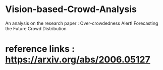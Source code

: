 # Vision-based-Crowd-Analysis
An analysis on the research paper : Over-crowdedness Alert! Forecasting the Future Crowd Distribution

# reference links : https://arxiv.org/abs/2006.05127
